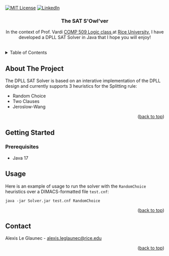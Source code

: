 <div id="top"></div>



<!-- PROJECT SHIELDS -->
<!--
*** I'm using markdown "reference style" links for readability.
*** Reference links are enclosed in brackets [ ] instead of parentheses ( ).
*** See the bottom of this document for the declaration of the reference variables
*** for contributors-url, forks-url, etc. This is an optional, concise syntax you may use.
*** https://www.markdownguide.org/basic-syntax/#reference-style-links
-->
[![MIT License][license-shield]][license-url]
[![LinkedIn][linkedin-shield]][linkedin-url]



<h3 align="center">The SAT S'Owl'ver</h3>

  <p align="center">
    In the context of Prof. Vardi <a href="https://www.cs.rice.edu/~vardi/comp409/">COMP 509 Logic class </a> at <a href="https://www.rice.edu/">Rice University</a>, I have developed a DPLL SAT Solver in Java that I hope you will enjoy!
    <br />
    <br />
  </p>



<!-- TABLE OF CONTENTS -->
<details>
  <summary>Table of Contents</summary>
  <ol>
    <li>
      <a href="#about-the-project">About The Project</a>
    </li>
    <li>
      <a href="#getting-started">Getting Started</a>
      <ul>
        <li><a href="#prerequisites">Prerequisites</a></li>
      </ul>
    </li>
    <li><a href="#usage">Usage</a></li>
    <li><a href="#contact">Contact</a></li>
  </ol>
</details>



<!-- ABOUT THE PROJECT -->
## About The Project

The DPLL SAT Solver is based on an interative implementation of the DPLL design and currently supports 3 heuristics for the Splitting rule:
* Random Choice
* Two Clauses
* Jeroslow-Wang


<p align="right">(<a href="#top">back to top</a>)</p>

<!-- GETTING STARTED -->
## Getting Started

### Prerequisites

* Java 17


<!-- USAGE EXAMPLES -->
## Usage
Here is an example of usage to run the solver with the `RandomChoice` heuristics over a DIMACS-formatted file `test.cnf`:

```java -jar Solver.jar test.cnf RandomChoice```

<p align="right">(<a href="#top">back to top</a>)</p>


<!-- CONTACT -->
## Contact

Alexis Le Glaunec - alexis.leglaunec@rice.edu

<p align="right">(<a href="#top">back to top</a>)</p>


<!-- MARKDOWN LINKS & IMAGES -->
<!-- https://www.markdownguide.org/basic-syntax/#reference-style-links -->
[license-shield]: https://img.shields.io/github/license/alexis51151/SAT-DPLL.svg?style=for-the-badge
[license-url]: https://github.com/alexis51151/SAT-DPLL/blob/master/LICENSE.md
[linkedin-shield]: https://img.shields.io/badge/-LinkedIn-black.svg?style=for-the-badge&logo=linkedin&colorB=555
[linkedin-url]: https://linkedin.com/in/alexis-leglaunec
[product-screenshot]: images/screenshot.png
